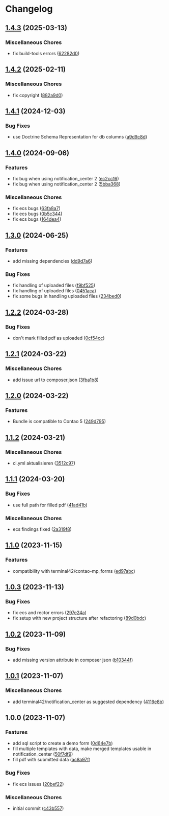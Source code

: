 # Changelog

## [1.4.3](https://github.com/cgoIT/contao-form-fill-pdf-bundle/compare/v1.4.2...v1.4.3) (2025-03-13)


### Miscellaneous Chores

* fix build-tools errors ([62282d0](https://github.com/cgoIT/contao-form-fill-pdf-bundle/commit/62282d0af87b48ca4ea721b77c85c70692fb7d94))

## [1.4.2](https://github.com/cgoIT/contao-form-fill-pdf-bundle/compare/v1.4.1...v1.4.2) (2025-02-11)


### Miscellaneous Chores

* fix copyright ([882a9d0](https://github.com/cgoIT/contao-form-fill-pdf-bundle/commit/882a9d07bfe7558f27ffdc716cc23cb5b4a26697))

## [1.4.1](https://github.com/cgoIT/contao-form-fill-pdf-bundle/compare/v1.4.0...v1.4.1) (2024-12-03)


### Bug Fixes

* use Doctrine Schema Representation for db columns ([a9d9c8d](https://github.com/cgoIT/contao-form-fill-pdf-bundle/commit/a9d9c8d2127063c8b89174e991d8d40808618cd9))

## [1.4.0](https://github.com/cgoIT/contao-form-fill-pdf-bundle/compare/v1.3.0...v1.4.0) (2024-09-06)


### Features

* fix bug when using notification_center 2 ([ec2cc16](https://github.com/cgoIT/contao-form-fill-pdf-bundle/commit/ec2cc161622fdc644282c7accef1d307f0858703))
* fix bug when using notification_center 2 ([5bba368](https://github.com/cgoIT/contao-form-fill-pdf-bundle/commit/5bba368e3429f9f471c395d8584a28fea7ce25b7))


### Miscellaneous Chores

* fix ecs bugs ([63fa8a7](https://github.com/cgoIT/contao-form-fill-pdf-bundle/commit/63fa8a728d44b2de1d7db3734fef69e42cdd62a8))
* fix ecs bugs ([0b5c344](https://github.com/cgoIT/contao-form-fill-pdf-bundle/commit/0b5c3445b9af6fa1bb188a88238b9a9923527fdd))
* fix ecs bugs ([164dea4](https://github.com/cgoIT/contao-form-fill-pdf-bundle/commit/164dea4919a9741385c5947becd4f7b397cacb2a))

## [1.3.0](https://github.com/cgoIT/contao-form-fill-pdf-bundle/compare/v1.2.2...v1.3.0) (2024-06-25)


### Features

* add missing dependencies ([dd9d7a6](https://github.com/cgoIT/contao-form-fill-pdf-bundle/commit/dd9d7a6d01948614f6ae132c584eb349f1af8044))


### Bug Fixes

* fix handling of uploaded files ([f9bf525](https://github.com/cgoIT/contao-form-fill-pdf-bundle/commit/f9bf52538cf70496ff5bb44d2fa7afde9b94d3fd))
* fix handling of uploaded files ([0451aca](https://github.com/cgoIT/contao-form-fill-pdf-bundle/commit/0451aca0539fab7be13cc37f4caa163d47f3af61))
* fix some bugs in handling uploaded files ([234bed0](https://github.com/cgoIT/contao-form-fill-pdf-bundle/commit/234bed02f1202c2224e14cb18852c4da3114311d))

## [1.2.2](https://github.com/cgoIT/contao-form-fill-pdf-bundle/compare/v1.2.1...v1.2.2) (2024-03-28)


### Bug Fixes

* don't mark filled pdf as uploaded ([0cf54cc](https://github.com/cgoIT/contao-form-fill-pdf-bundle/commit/0cf54cc943ee92401842167ccdd65c4b79e6bdae))

## [1.2.1](https://github.com/cgoIT/contao-form-fill-pdf-bundle/compare/v1.2.0...v1.2.1) (2024-03-22)


### Miscellaneous Chores

* add issue url to composer.json ([3fba1b8](https://github.com/cgoIT/contao-form-fill-pdf-bundle/commit/3fba1b86ef7aff4d75fb2a08a426b77cc3b07a2f))

## [1.2.0](https://github.com/cgoIT/contao-form-fill-pdf-bundle/compare/v1.1.2...v1.2.0) (2024-03-22)


### Features

* Bundle is compatible to Contao 5 ([249d795](https://github.com/cgoIT/contao-form-fill-pdf-bundle/commit/249d79530f73a4d957be4366d86dd3e8455960a3))

## [1.1.2](https://github.com/cgoIT/contao-form-fill-pdf-bundle/compare/v1.1.1...v1.1.2) (2024-03-21)


### Miscellaneous Chores

* ci.yml aktualisieren ([3512c97](https://github.com/cgoIT/contao-form-fill-pdf-bundle/commit/3512c97c769215e2a6438e2d1114f0d26e1b7c25))

## [1.1.1](https://github.com/cgoIT/contao-form-fill-pdf-bundle/compare/v1.1.0...v1.1.1) (2024-03-20)


### Bug Fixes

* use full path for filled pdf ([41ad41b](https://github.com/cgoIT/contao-form-fill-pdf-bundle/commit/41ad41be1132c74119092502aed69f24a0b4ae7a))


### Miscellaneous Chores

* ecs findings fixed ([2a319f8](https://github.com/cgoIT/contao-form-fill-pdf-bundle/commit/2a319f87558b44ee5982773e3c68816c770d5aba))

## [1.1.0](https://github.com/cgoIT/contao-form-fill-pdf-bundle/compare/v1.0.3...v1.1.0) (2023-11-15)


### Features

* compatibility with terminal42/contao-mp_forms ([ed97abc](https://github.com/cgoIT/contao-form-fill-pdf-bundle/commit/ed97abc24af00d3bba4a7e038280367d999962ee))

## [1.0.3](https://github.com/cgoIT/contao-form-fill-pdf-bundle/compare/v1.0.2...v1.0.3) (2023-11-13)


### Bug Fixes

* fix ecs and rector errors ([297e24a](https://github.com/cgoIT/contao-form-fill-pdf-bundle/commit/297e24a9b63727a9af175f52c17736bdad72a9a6))
* fix setup with new project structure after refactoring ([89d0bdc](https://github.com/cgoIT/contao-form-fill-pdf-bundle/commit/89d0bdc5fe372330ccf3fdfabc4039cb2594258a))

## [1.0.2](https://github.com/cgoIT/contao-form-fill-pdf-bundle/compare/v1.0.1...v1.0.2) (2023-11-09)


### Bug Fixes

* add missing version attribute in composer json ([b10344f](https://github.com/cgoIT/contao-form-fill-pdf-bundle/commit/b10344f3be73fbcb3a412117c46d3fb7d4a4ca3a))

## [1.0.1](https://github.com/cgoIT/contao-form-fill-pdf-bundle/compare/v1.0.0...v1.0.1) (2023-11-07)


### Miscellaneous Chores

* add terminal42/notification_center as suggested dependency ([4116e8b](https://github.com/cgoIT/contao-form-fill-pdf-bundle/commit/4116e8b473e2ff7142b7aefe39e3984388b167cb))

## 1.0.0 (2023-11-07)


### Features

* add sql script to create a demo form ([0d64e7b](https://github.com/cgoIT/contao-form-fill-pdf-bundle/commit/0d64e7b5721a1964b67b7eaf863969ad33e1de23))
* fill multiple templates with data, make merged templates usable in notification_center ([50f7df9](https://github.com/cgoIT/contao-form-fill-pdf-bundle/commit/50f7df9a229dcfd00b20379132f00909c10e7394))
* fill pdf with submitted data ([ac8a97f](https://github.com/cgoIT/contao-form-fill-pdf-bundle/commit/ac8a97f835d49a45b548ec83c5d72ab5ba88d195))


### Bug Fixes

* fix ecs issues ([20bef22](https://github.com/cgoIT/contao-form-fill-pdf-bundle/commit/20bef22c779f1cccd87b2b0a6b4dc9505363d104))


### Miscellaneous Chores

* initial commit ([c43b557](https://github.com/cgoIT/contao-form-fill-pdf-bundle/commit/c43b55703f73c1813bbd6e16c5bdc4e3d750e8c0))
